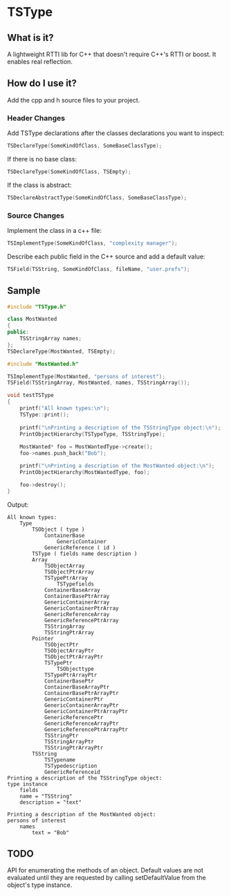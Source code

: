 # TSType

## What is it?

A lightweight RTTI lib for C++ that doesn't require C++'s RTTI or boost. It enables real reflection.

## How do I use it?

Add the cpp and h source files to your project.

### Header Changes

Add TSType declarations after the classes declarations you want to inspect:
```cpp
TSDeclareType(SomeKindOfClass, SomeBaseClassType);
```

If there is no base class:
```cpp
TSDeclareType(SomeKindOfClass, TSEmpty);
```

If the class is abstract:
```cpp
TSDeclareAbstractType(SomeKindOfClass, SomeBaseClassType);
```

### Source Changes

Implement the class in a c++ file:
```cpp
TSImplementType(SomeKindOfClass, "complexity manager");
```

Describe each public field in the C++ source and add a default value:
```cpp
TSField(TSString, SomeKindOfClass, fileName, "user.prefs");
```

## Sample

```cpp
#include "TSType.h"

class MostWanted 
{
public:
	TSStringArray names;
};
TSDeclareType(MostWanted, TSEmpty); 
```

```cpp
#include "MostWanted.h"

TSImplementType(MostWanted, "persons of interest");
TSField(TSStringArray, MostWanted, names, TSStringArray());

void testTSType
{
    printf("All known types:\n");
    TSType::print();
    
    printf("\nPrinting a description of the TSStringType object:\n");
    PrintObjectHierarchy(TSTypeType, TSStringType);
	
    MostWanted* foo = MostWantedType->create();
    foo->names.push_back("Bob");

    printf("\nPrinting a description of the MostWanted object:\n");
    PrintObjectHierarchy(MostWantedType, foo);

    foo->destroy();
}
```

Output:

```
All known types:
    Type 
        TSObject ( type )
            ContainerBase 
                GenericContainer 
            GenericReference ( id )
        TSType ( fields name description )
        Array 
            TSObjectArray 
            TSObjectPtrArray 
            TSTypePtrArray 
                TSTypefields 
            ContainerBaseArray 
            ContainerBasePtrArray 
            GenericContainerArray 
            GenericContainerPtrArray 
            GenericReferenceArray 
            GenericReferencePtrArray 
            TSStringArray 
            TSStringPtrArray 
        Pointer 
            TSObjectPtr 
            TSObjectArrayPtr 
            TSObjectPtrArrayPtr 
            TSTypePtr 
                TSObjecttype 
            TSTypePtrArrayPtr 
            ContainerBasePtr 
            ContainerBaseArrayPtr 
            ContainerBasePtrArrayPtr 
            GenericContainerPtr 
            GenericContainerArrayPtr 
            GenericContainerPtrArrayPtr 
            GenericReferencePtr 
            GenericReferenceArrayPtr 
            GenericReferencePtrArrayPtr 
            TSStringPtr 
            TSStringArrayPtr 
            TSStringPtrArrayPtr 
        TSString 
            TSTypename 
            TSTypedescription 
            GenericReferenceid 
Printing a description of the TSStringType object:
type instance
    fields
    name = "TSString"
    description = "text"

Printing a description of the MostWanted object:
persons of interest
    names
        text = "Bob"
```

## TODO

API for enumerating the methods of an object. Default values are not evaluated until they are requested by calling setDefaultValue from the object's type instance.